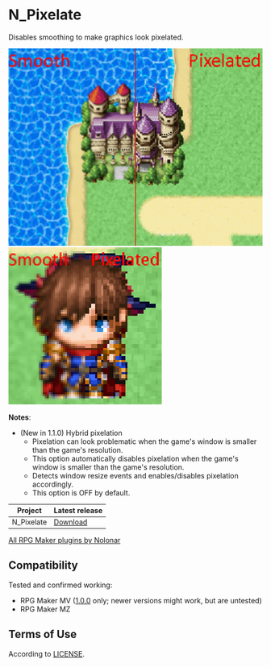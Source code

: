 # N_Pixelate
Disables smoothing to make graphics look pixelated.

![Comparison screenshot](comp1.png)  
![Comparison screenshot](comp2.png)

**Notes**:
- (New in 1.1.0) Hybrid pixelation
  - Pixelation can look problematic when the game's window is smaller than the game's resolution.
  - This option automatically disables pixelation when the game's window is smaller than the game's resolution.
  - Detects window resize events and enables/disables pixelation accordingly.
  - This option is OFF by default.

| Project    | Latest release      |
| ---------- | ------------------- |
| N_Pixelate | [Download][release] |

[All RPG Maker plugins by Nolonar][hub]

## Compatibility
Tested and confirmed working:
- RPG Maker MV ([1.0.0][release_1_0_0] only; newer versions might work, but are untested)
- RPG Maker MZ

## Terms of Use
According to [LICENSE](LICENSE).

  [hub]: https://github.com/Nolonar/RM_Plugins
  [release]: https://github.com/Nolonar/RM_Plugins-Pixelate/releases/latest/download/N_Pixelate.js
  [release_1_0_0]: https://github.com/Nolonar/RM_Plugins-Pixelate/releases/download/v1.0.0/N_Pixelate.js
